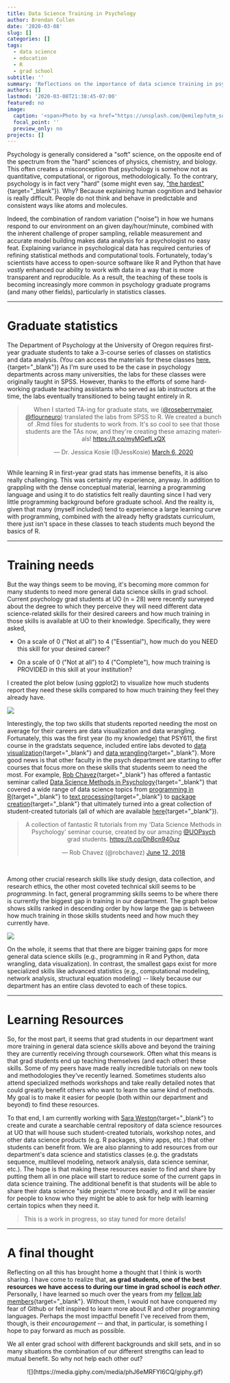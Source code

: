 ```yaml
---
title: Data Science Training in Psychology
author: Brendan Cullen
date: '2020-03-08'
slug: []
categories: []
tags:
  - data science
  - education
  - R
  - grad school
subtitle: ''
summary: 'Reflections on the importance of data science training in psychology and how we might close training gaps for grad students.'
authors: []
lastmod: '2020-03-08T21:38:45-07:00'
featured: no
image:
  caption: '<span>Photo by <a href="https://unsplash.com/@emilep?utm_source=unsplash&amp;utm_medium=referral&amp;utm_content=creditCopyText">Emile Perron</a> on <a href="https://unsplash.com/s/photos/r-programming?utm_source=unsplash&amp;utm_medium=referral&amp;utm_content=creditCopyText">Unsplash</a></span>'
  focal_point: ''
  preview_only: no
projects: []
---
```


Psychology is generally considered a "soft" science, on the opposite end of the spectrum from the "hard" sciences of physics, chemistry, and biology. This often creates a misconception that psychology is somehow not as quantitative, computational, or rigorous, methodologically. To the contrary, psychology is in fact very "hard" (some might even say, ["the hardest"](https://thehardestscience.com/2009/03/14/making-progress-in-the-hardest-science/){target="_blank"}). Why? Because explaining human cognition and behavior is really difficult. People do not think and behave in predictable and consistent ways like atoms and molecules. 

Indeed, the combination of random variation ("noise") in how we humans respond to our environment on an given day/hour/minute, combined with the inherent challenge of proper sampling, reliable measurement and accurate model building makes data analysis for a psychologist no easy feat. Explaining variance in psychological data has required centuries of refining statistical methods and computational tools. Fortunately, today's scientists have access to open-source software like R and Python that have *vastly* enhanced our ability to work with data in a way that is more transparent and reproducible. As a result, the teaching of these tools is becoming increasingly more common in psychology graduate programs (and many other fields), particularly in statistics classes.

***

# Graduate statistics

The Department of Psychology at the University of Oregon requires first-year graduate students to take a 3-course series of classes on statistics and data analysis. (You can access the materials for these classes [here.](https://github.com/uopsych){target="_blank"}) As I'm sure used to be the case in psychology departments across many universities, the labs for these classes were originally taught in SPSS. However, thanks to the efforts of some hard-working graduate teaching assistants who served as lab instructors at the time, the labs eventually transitioned to being taught entirely in R. 

<center>
<blockquote class="twitter-tweet"><p lang="en" dir="ltr">When I started TA-ing for graduate stats, we (<a href="https://twitter.com/roseberrymaier?ref_src=twsrc%5Etfw">@roseberrymaier</a>, <a href="https://twitter.com/flourneuro?ref_src=twsrc%5Etfw">@flourneuro</a>) translated the labs from SPSS to R. We created a bunch of .Rmd files for students to work from. It&#39;s so cool to see that those students are the TAs now, and they&#39;re creating these amazing materials! <a href="https://t.co/myMGefLxQX">https://t.co/myMGefLxQX</a></p>&mdash; Dr. Jessica Kosie (@JessKosie) <a href="https://twitter.com/JessKosie/status/1236017394260348930?ref_src=twsrc%5Etfw">March 6, 2020</a></blockquote> <script async src="https://platform.twitter.com/widgets.js" charset="utf-8"></script>
</center>

<br> 
While learning R in first-year grad stats has immense benefits, it is also really challenging. This was certainly my experience, anyway. In addition to grappling with the dense conceptual material, learning a programming language and using it to do statistics felt really daunting since I had very little programming background before graduate school. And the reality is, given that many (myself included) tend to experience a large learning curve with programming, combined with the already hefty gradstats curriculum, there just isn't space in these classes to teach students much beyond the basics of R. 

***

# Training needs

But the way things seem to be moving, it's becoming more common for many students to need more general data science skills in grad school. Current psychology grad students at UO (n = 28) were recently surveyed about the degree to which they perceive they will need different data science-related skills for their desired careers and how much training in those skills is available at UO to their knowledge. Specifically, they were asked, 

* On a scale of 0 ("Not at all") to 4 ("Essential"), how much do you NEED this skill for your desired career? 

* On a scale of 0 ("Not at all") to 4 ("Complete"), how much training is PROVIDED in this skill at your institution? 


I created the plot below (using ggplot2) to visualize how much students report they need these skills compared to how much training they feel they already have. 

![](training_dotplot_se.png)

Interestingly, the top two skills that students reported needing the most on average for their careers are data visualization and data wrangling. Fortunately, this was the first year (to my knowledge) that PSY611, the first course in the gradstats sequence, included entire labs devoted to [data visualization](https://uopsych.github.io/psy611/labs/lab-6.html){target="_blank"} and [data wrangling](https://uopsych.github.io/psy611/labs/lab-5.html){target="_blank"}. More good news is that other faculty in the psych department are starting to offer courses that focus more on these skills that students seem to need the most. For example, [Rob Chavez](https://twitter.com/robchavez){target="_blank"} has offered a fantastic seminar called [Data Science Methods in Psychology](https://robchavez.github.io/datascience_gallery/syllabus.html){target="_blank"} that covered a wide range of data science topics from [programming in R](https://robchavez.github.io/datascience_gallery/html_only/general_programming.html){target="_blank"} to [text processing](https://robchavez.github.io/datascience_gallery/html_only/text_processing.html){target="_blank"} to [package creation](https://robchavez.github.io/datascience_gallery/html_only/packages.html){target="_blank"} that ultimately turned into a great collection of student-created tutorials (all of which are available [here](https://robchavez.github.io/datascience_gallery/index.html){target="_blank"}).

<center>
<blockquote class="twitter-tweet"><p lang="en" dir="ltr">A collection of fantastic R tutorials from my &#39;Data Science Methods in Psychology&#39; seminar course, created by our amazing <a href="https://twitter.com/UOPsych?ref_src=twsrc%5Etfw">@UOPsych</a> grad students. <a href="https://t.co/DhBcn940uz">https://t.co/DhBcn940uz</a></p>&mdash; Rob Chavez (@robchavez) <a href="https://twitter.com/robchavez/status/1006683799294390273?ref_src=twsrc%5Etfw">June 12, 2018</a></blockquote> <script async src="https://platform.twitter.com/widgets.js" charset="utf-8"></script>
</center>
<br>

Among other crucial research skills like study design, data collection, and research ethics, the other most coveted technical skill seems to be *programming*. In fact, general programming skills seems to be where there is currently the biggest gap in training in our department. The graph below shows skills ranked in descending order by how large the gap is between how much training in those skills students need and how much they currently have.

![](training_gaps.png)

On the whole, it seems that that there are bigger training gaps for more general data science skills (e.g., programming in R and Python, data wrangling, data visualization). In contrast, the smallest gaps exist for more specialized skills like advanced statistics (e.g., computational modeling, network analysis, structural equation modeling) -- likely because our department has an entire class devoted to each of these topics. 

***
# Learning Resources

So, for the most part, it seems that grad students in our department want more training in general data science skills above and beyond the training they are currently receiving through coursework. Often what this means is that grad students end up teaching themselves (and each other) these skills. Some of my peers have made really incredible tutorials on new tools and methodologies they've recently learned. Sometimes students also attend specialized methods workshops and take really detailed notes that could greatly benefit others who want to learn the same kind of methods. My goal is to make it easier for people (both within our department and beyond) to find these resources. 

To that end, I am currently working with [Sara Weston](https://twitter.com/saraweston09){target="_blank"} to create and curate a searchable central repository of data science resources at UO that will house such student-created tutorials, workshop notes, and other data science products (e.g. R packages, shiny apps, etc.) that other students can benefit from. We are also planning to add resources from our department's data science and statistics classes (e.g. the gradstats sequence, multilevel modeling, network analysis, data science seminar, etc.). The hope is that making these resources easier to find and share by putting them all in one place will start to reduce some of the current gaps in data science training. The additional benefit is that students will be able to share their data science "side projects" more broadly, and it will be easier for people to know who they might be able to ask for help with learning certain topics when they need it. 

>This is a work in progress, so stay tuned for more details!

***

# A final thought 

Reflecting on all this has brought home a thought that I think is worth sharing. I have come to realize that, **as grad students, one of the best resources we have access to during our time in grad school is *each other***. Personally, I have learned so much over the years from my [fellow lab members](https://sanlab.uoregon.edu/people/){target="_blank"}. Without them, I would not have conquered my fear of Github or felt inspired to learn more about R and other programming languages. Perhaps the most impactful benefit I've received from them, though, is their *encouragement* -- and that, in particular, is something I hope to pay forward as much as possible. 

We all enter grad school with different backgrounds and skill sets, and in so many situations the combination of our different strengths can lead to mutual benefit. So why not help each other out?

<center>
![](https://media.giphy.com/media/phJ6eMRFYI6CQ/giphy.gif)
</center>
